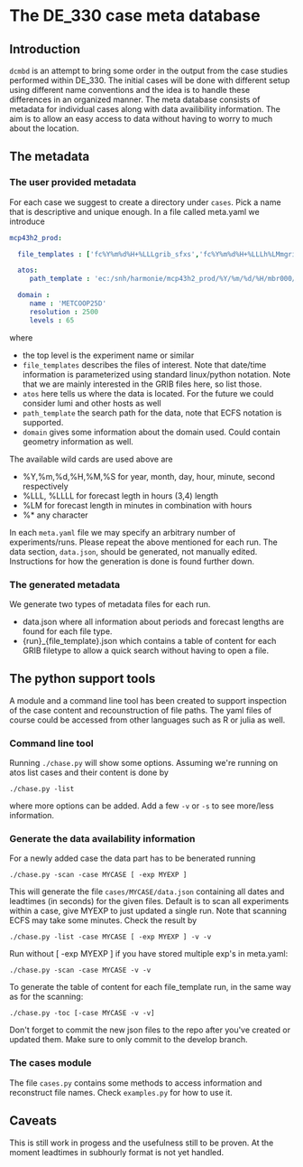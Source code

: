 # The DE_330 case meta database 

## Introduction

`dcmbd` is an attempt to bring some order in the output from the case studies performed within DE_330. The initial cases will be done with different setup using different name conventions and the idea is to handle these differences in an organized manner. The meta database consists of metadata for individual cases along with data availibility information. The aim is to allow an easy access to data without having to worry to much about the location. 

## The metadata

### The user provided metadata

For each case we suggest to create a directory under `cases`. Pick a name that is descriptive and unique enough. In a file called meta.yaml we introduce

``` yaml
mcp43h2_prod: 

  file_templates : ['fc%Y%m%d%H+%LLLgrib_sfxs','fc%Y%m%d%H+%LLLh%LMmgrib2_fp','PFDEODE+%LLLL:%LM:00']

  atos:
     path_template : 'ec:/snh/harmonie/mcp43h2_prod/%Y/%m/%d/%H/mbr000/'

  domain : 
     name : 'METCOOP25D'
     resolution : 2500
     levels : 65
```

where 
 * the top level is the experiment name or similar
 * `file_templates` describes the files of interest. Note that date/time information is parameterized using standard linux/python notation. Note that we are mainly interested in the GRIB files here, so list those.
 * `atos` here tells us where the data is located. For the future we could consider lumi and other hosts as well
 * `path_template` the search path for the data, note that ECFS notation is supported.
 * `domain` gives some information about the domain used. Could contain geometry information as well.

The available wild cards are used above are 
 * %Y,%m,%d,%H,%M,%S for year, month, day, hour, minute, second respectively
 * %LLL, %LLLL for forecast legth in hours (3,4) length
 * %LM for forecast length in minutes in combination with hours
 * %* any character
 
In each `meta.yaml` file we may specify an arbitrary number of experiments/runs. Please repeat the above mentioned for each run. The data section, `data.json`, should be generated, not manually edited. Instructions for how the generation is done is found further down.

### The generated metadata

We generate two types of metadata files for each run.
 * data.json where all information about periods and forecast lengths are found for each file type.
 * {run}_{file_template}.json which contains a table of content for each GRIB filetype to allow a quick search without having to open a file.
 
## The python support tools

A module and a command line tool has been created to support inspection of the case content and recounstruction of file paths. The yaml files of course could be accessed from other languages such as R or julia as well.

### Command line tool

Running `./chase.py` will show some options. Assuming we're running on atos list cases and their content is done by 
```
./chase.py -list 
```
where more options can be added. Add a few `-v` or `-s` to see more/less information.

### Generate the data availability information

For a newly added case the data part has to be benerated running
```
./chase.py -scan -case MYCASE [ -exp MYEXP ]
```
This will generate the file `cases/MYCASE/data.json` containing all dates and leadtimes (in seconds) for the given files. Default is to scan all experiments within a case, give MYEXP to just updated a single run. Note that scanning ECFS may take some minutes. Check the result by

```
./chase.py -list -case MYCASE [ -exp MYEXP ] -v -v 
```
Run without [ -exp MYEXP ] if you have stored multiple exp's in meta.yaml:

```
./chase.py -scan -case MYCASE -v -v
```
To generate the table of content for each file_template run, in the same way as for the scanning:
```
./chase.py -toc [-case MYCASE -v -v]
```

Don't forget to commit the new json files to the repo after you've created or updated them. Make sure to only commit to the develop branch.

### The cases module

The file `cases.py` contains some methods to access information and reconstruct file names. Check `examples.py` for how to use it.

## Caveats

This is still work in progess and the usefulness still to be proven. At the moment leadtimes in subhourly format is not yet handled.

